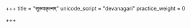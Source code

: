 +++
title = "सुरूपकृत्नम्"
unicode_script = "devanagari"
practice_weight = 0

+++
<div class="js_include" url="/vedAH_sAma/paravastu-saama/devaH/indraH/surUpakRtnam/"  newLevelForH1="1" includeTitle="false"> </div>